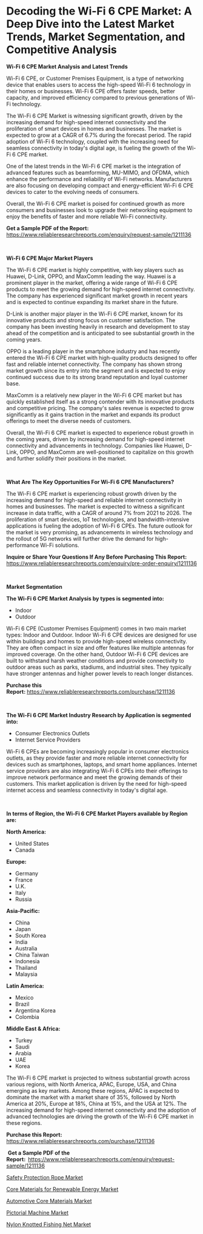 <p><h1>Decoding the Wi-Fi 6 CPE Market: A Deep Dive into the Latest Market Trends, Market Segmentation, and Competitive Analysis</h1></p><p><strong>Wi-Fi 6 CPE Market Analysis and Latest Trends</strong></p>
<p><p>Wi-Fi 6 CPE, or Customer Premises Equipment, is a type of networking device that enables users to access the high-speed Wi-Fi 6 technology in their homes or businesses. Wi-Fi 6 CPE offers faster speeds, better capacity, and improved efficiency compared to previous generations of Wi-Fi technology.</p><p>The Wi-Fi 6 CPE Market is witnessing significant growth, driven by the increasing demand for high-speed internet connectivity and the proliferation of smart devices in homes and businesses. The market is expected to grow at a CAGR of 6.7% during the forecast period. The rapid adoption of Wi-Fi 6 technology, coupled with the increasing need for seamless connectivity in today's digital age, is fueling the growth of the Wi-Fi 6 CPE market.</p><p>One of the latest trends in the Wi-Fi 6 CPE market is the integration of advanced features such as beamforming, MU-MIMO, and OFDMA, which enhance the performance and reliability of Wi-Fi networks. Manufacturers are also focusing on developing compact and energy-efficient Wi-Fi 6 CPE devices to cater to the evolving needs of consumers.</p><p>Overall, the Wi-Fi 6 CPE market is poised for continued growth as more consumers and businesses look to upgrade their networking equipment to enjoy the benefits of faster and more reliable Wi-Fi connectivity.</p></p>
<p><strong>Get a Sample PDF of the Report:&nbsp;</strong> <a href="https://www.reliableresearchreports.com/enquiry/request-sample/1211136">https://www.reliableresearchreports.com/enquiry/request-sample/1211136</a></p>
<p>&nbsp;</p>
<p><strong>Wi-Fi 6 CPE Major Market Players</strong></p>
<p><p>The Wi-Fi 6 CPE market is highly competitive, with key players such as Huawei, D-Link, OPPO, and MaxComm leading the way. Huawei is a prominent player in the market, offering a wide range of Wi-Fi 6 CPE products to meet the growing demand for high-speed internet connectivity. The company has experienced significant market growth in recent years and is expected to continue expanding its market share in the future.</p><p>D-Link is another major player in the Wi-Fi 6 CPE market, known for its innovative products and strong focus on customer satisfaction. The company has been investing heavily in research and development to stay ahead of the competition and is anticipated to see substantial growth in the coming years.</p><p>OPPO is a leading player in the smartphone industry and has recently entered the Wi-Fi 6 CPE market with high-quality products designed to offer fast and reliable internet connectivity. The company has shown strong market growth since its entry into the segment and is expected to enjoy continued success due to its strong brand reputation and loyal customer base.</p><p>MaxComm is a relatively new player in the Wi-Fi 6 CPE market but has quickly established itself as a strong contender with its innovative products and competitive pricing. The company's sales revenue is expected to grow significantly as it gains traction in the market and expands its product offerings to meet the diverse needs of customers.</p><p>Overall, the Wi-Fi 6 CPE market is expected to experience robust growth in the coming years, driven by increasing demand for high-speed internet connectivity and advancements in technology. Companies like Huawei, D-Link, OPPO, and MaxComm are well-positioned to capitalize on this growth and further solidify their positions in the market.</p></p>
<p>&nbsp;</p>
<p><strong>What Are The Key Opportunities For Wi-Fi 6 CPE Manufacturers?</strong></p>
<p><p>The Wi-Fi 6 CPE market is experiencing robust growth driven by the increasing demand for high-speed and reliable internet connectivity in homes and businesses. The market is expected to witness a significant increase in data traffic, with a CAGR of around 7% from 2021 to 2026. The proliferation of smart devices, IoT technologies, and bandwidth-intensive applications is fueling the adoption of Wi-Fi 6 CPEs. The future outlook for the market is very promising, as advancements in wireless technology and the rollout of 5G networks will further drive the demand for high-performance Wi-Fi solutions.</p></p>
<p><strong>Inquire or Share Your Questions If Any Before Purchasing This Report:</strong> <a href="https://www.reliableresearchreports.com/enquiry/pre-order-enquiry/1211136">https://www.reliableresearchreports.com/enquiry/pre-order-enquiry/1211136</a></p>
<p>&nbsp;</p>
<p><strong>Market Segmentation</strong></p>
<p><strong>The Wi-Fi 6 CPE Market Analysis by types is segmented into:</strong></p>
<p><ul><li>Indoor</li><li>Outdoor</li></ul></p>
<p><p>Wi-Fi 6 CPE (Customer Premises Equipment) comes in two main market types: Indoor and Outdoor. Indoor Wi-Fi 6 CPE devices are designed for use within buildings and homes to provide high-speed wireless connectivity. They are often compact in size and offer features like multiple antennas for improved coverage. On the other hand, Outdoor Wi-Fi 6 CPE devices are built to withstand harsh weather conditions and provide connectivity to outdoor areas such as parks, stadiums, and industrial sites. They typically have stronger antennas and higher power levels to reach longer distances.</p></p>
<p><strong>Purchase this Report:&nbsp;</strong><a href="https://www.reliableresearchreports.com/purchase/1211136">https://www.reliableresearchreports.com/purchase/1211136</a></p>
<p>&nbsp;</p>
<p><strong>The Wi-Fi 6 CPE Market Industry Research by Application is segmented into:</strong></p>
<p><ul><li>Consumer Electronics Outlets</li><li>Internet Service Providers</li></ul></p>
<p><p>Wi-Fi 6 CPEs are becoming increasingly popular in consumer electronics outlets, as they provide faster and more reliable internet connectivity for devices such as smartphones, laptops, and smart home appliances. Internet service providers are also integrating Wi-Fi 6 CPEs into their offerings to improve network performance and meet the growing demands of their customers. This market application is driven by the need for high-speed internet access and seamless connectivity in today's digital age.</p></p>
<p>&nbsp;</p>
<p><strong>In terms of Region, the Wi-Fi 6 CPE Market Players available by Region are:</strong></p>
<p>
    <p> <strong> North America: </strong>
        <ul>
            <li>United States</li>
            <li>Canada</li>
        </ul>
        </p> 
    <p> <strong> Europe: </strong>
        <ul>
            <li>Germany</li>
            <li>France</li>
            <li>U.K.</li>
            <li>Italy</li>
            <li>Russia</li>
        </ul>
        </p> 
    <p> <strong> Asia-Pacific: </strong>
        <ul>
            <li>China</li>
            <li>Japan</li>
            <li>South Korea</li>
            <li>India</li>
            <li>Australia</li>
            <li>China Taiwan</li>
            <li>Indonesia</li>
            <li>Thailand</li>
            <li>Malaysia</li>
        </ul>
        </p> 
    <p> <strong> Latin America: </strong>
        <ul>
            <li>Mexico</li>
            <li>Brazil</li>
            <li>Argentina Korea</li>
            <li>Colombia</li>
        </ul>
        </p> 
    <p> <strong> Middle East & Africa: </strong>
        <ul>
            <li>Turkey</li>
            <li>Saudi</li>
            <li>Arabia</li>
            <li>UAE</li>
            <li>Korea</li>
        </ul>
    </p>
    </p>
<p><p>The Wi-Fi 6 CPE market is projected to witness substantial growth across various regions, with North America, APAC, Europe, USA, and China emerging as key markets. Among these regions, APAC is expected to dominate the market with a market share of 35%, followed by North America at 20%, Europe at 18%, China at 15%, and the USA at 12%. The increasing demand for high-speed internet connectivity and the adoption of advanced technologies are driving the growth of the Wi-Fi 6 CPE market in these regions.</p></p>
<p><strong>Purchase this Report: </strong><a href="https://www.reliableresearchreports.com/purchase/1211136">https://www.reliableresearchreports.com/purchase/1211136</a></p>
<p>&nbsp;<strong>Get a Sample PDF of the Report:&nbsp;&nbsp;</strong><a href="https://www.reliableresearchreports.com/enquiry/request-sample/1211136">https://www.reliableresearchreports.com/enquiry/request-sample/1211136</a></p>
<p><strong></strong></p>
<p><p><a href="https://medium.com/@nicholasstewart02/safety-protection-rope-market-analysis-and-sze-forecasted-for-period-from-2024-to-2031-ad4d1167fd30">Safety Protection Rope Market</a></p><p><a href="https://medium.com/@williammann19/core-materials-for-renewable-energy-market-size-cagr-trends-2024-2030-65490652f1bb">Core Materials for Renewable Energy Market</a></p><p><a href="https://medium.com/@williammann19/automotive-core-materials-nbsp-market-focuses-on-market-share-size-and-projected-forecast-till-e6ffdc7dab6c">Automotive Core Materials Market</a></p><p><a href="https://medium.com/@nicholasstewart02/pictorial-machine-market-share-evolution-and-market-growth-trends-2024-2031-43686a3d593e">Pictorial Machine Market</a></p><p><a href="https://medium.com/@queenlittle95/analyzing-nylon-knotted-fishing-net-market-global-industry-perspective-and-forecast-2024-to-2031-409ad876d1b6">Nylon Knotted Fishing Net Market</a></p></p>